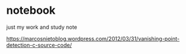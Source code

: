 # notebook
just my work and study note 

https://marcosnietoblog.wordpress.com/2012/03/31/vanishing-point-detection-c-source-code/
